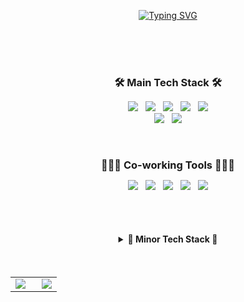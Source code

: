 <br><br>
<div align="center">

[![Typing SVG](https://readme-typing-svg.herokuapp.com?font=Oleo+Script&color=808080&size=35&center=true&vCenter=true&width=404&height=53&lines=%E3%80%80%E3%80%80Hi+there%2C+I'm+Da+Yeon.+%E3%80%80%E3%80%80)](https://git.io/typing-svg)

</div>
<br><br><br>

<!-- Main 테크 스택 -->
<h3 align="center" style="margin-bottom: 10px;">🛠 Main Tech Stack 🛠</h3>
<p align="center">
  <img src="https://img.shields.io/badge/HTML5-F06529?style=flat&logo=HTML5&logoColor=white"/></a> &nbsp
  <img src="https://img.shields.io/badge/CSS3-2965F5?style=flat&logo=CSS3&logoColor=white"/></a> &nbsp
  <img src="https://img.shields.io/badge/JavaScript-F7DF1E?style=flat&logo=JavaScript&logoColor=black"/></a> &nbsp
  <img src="https://img.shields.io/badge/React-%2320232A?style=flat&logo=react&logoColor=%2361DAFB"></a> &nbsp
  <img src="https://img.shields.io/badge/jQuery-0769AD?style=flat&logo=jQuery&logoColor=white">
  <br>
  <img src="https://img.shields.io/badge/Python-306998?style=flat&logo=python&logoColor=white"/></a> &nbsp
  <img src="https://img.shields.io/badge/Amazon AWS-232F3E?style=flat&logo=Amazon%20AWS&logoColor=%23FF9900"/></a>
</p>
<br>

<!-- 협업 테크 스택 -->
<h3 align="center" style="margin-bottom: 10px;">🧑‍🤝‍🧑 Co-working Tools 🧑‍🤝‍🧑</h3>
<p align="center">
  <img src="https://img.shields.io/badge/git-F34F29?style=flat&logo=git&logoColor=white"></a> &nbsp
  <img src="https://img.shields.io/badge/GitHub-181717?style=flat&logo=GitHub&logoColor=white"/> &nbsp
  <img src="https://img.shields.io/badge/Slack-4A154B?style=flat&logo=Slack&logoColor=white"/> &nbsp
  <img src="https://img.shields.io/badge/Notion-181717?style=flat&logo=Notion&logoColor=white"/> &nbsp
  <img src="https://img.shields.io/badge/Google%20Colab-F9AB00?style=flat&logo=Google%20Colab&logoColor=white"/>
</p>
<br><br>

<!-- Minor 테크 스택 -->
<h4 align="center">
  <details style="cursor: pointer;">
    <summary>👶 Minor Tech Stack 👶</summary>
    <br>
    <div markdown="1">
      <div>
        <img src="https://img.shields.io/badge/React Native-%2320232A?style=flat&logo=react&logoColor=%2361DAFB"></a> &nbsp
        <img src="https://img.shields.io/badge/Node.js-6DA55F?style=flat&logo=Node.js&logoColor=white"/></a> &nbsp 
        <img src="https://img.shields.io/badge/Java-007396?style=flat&logo=java&logoColor=white"> &nbsp
        <img src="https://img.shields.io/badge/C-A8B9CC?style=flat&logo=C&logoColor=white"/></a> &nbsp
        <img src="https://img.shields.io/badge/MongoDB-339933?style=flat&logo=MongoDB&logoColor=white"/></a> &nbsp
      </div>
    </div>
  </details>
</h4>
<br>

<!-- 깃허브 스탯, 주 사용 언어 -->
<table>
  <tr>
    <td width="57%">
      <img src="https://github-readme-stats.vercel.app/api?username=dysung32&show_icons=true&include_all_commits=true&theme=apprentice&hide_border=true&hide=stars,issues" />
    </td>
    <td width="43%">
      <img src="https://github-readme-stats.vercel.app/api/top-langs/?username=dysung32&layout=compact&theme=apprentice&hide_border=true" />
    </td>
  </tr>
</table>


